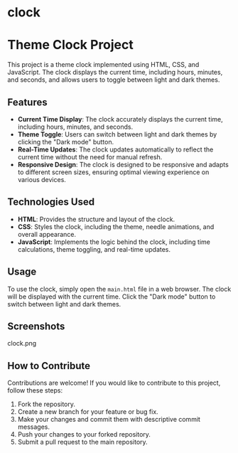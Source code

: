 # clock
# Theme Clock Project

This project is a theme clock implemented using HTML, CSS, and JavaScript. The clock displays the current time, including hours, minutes, and seconds, and allows users to toggle between light and dark themes.

## Features

- **Current Time Display**: The clock accurately displays the current time, including hours, minutes, and seconds.
- **Theme Toggle**: Users can switch between light and dark themes by clicking the "Dark mode" button.
- **Real-Time Updates**: The clock updates automatically to reflect the current time without the need for manual refresh.
- **Responsive Design**: The clock is designed to be responsive and adapts to different screen sizes, ensuring optimal viewing experience on various devices.

## Technologies Used

- **HTML**: Provides the structure and layout of the clock.
- **CSS**: Styles the clock, including the theme, needle animations, and overall appearance.
- **JavaScript**: Implements the logic behind the clock, including time calculations, theme toggling, and real-time updates.

## Usage

To use the clock, simply open the `main.html` file in a web browser. The clock will be displayed with the current time. Click the "Dark mode" button to switch between light and dark themes.

## Screenshots

clock.png

## How to Contribute

Contributions are welcome! If you would like to contribute to this project, follow these steps:

1. Fork the repository.
2. Create a new branch for your feature or bug fix.
3. Make your changes and commit them with descriptive commit messages.
4. Push your changes to your forked repository.
5. Submit a pull request to the main repository.

##
